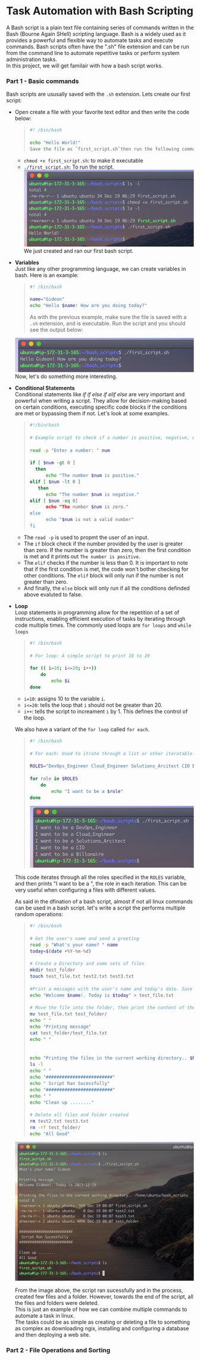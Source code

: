 # Task Automation with Bash Scripting

A Bash script is a plain text file containing series of commands written in the Bash (Bourne Again SHell) scripting language. Bash is a widely used as it provides a powerful and flexible way to automate tasks and execute commands. Bash scripts often have the ".sh" file extension and can be run from the command line to automate repetitive tasks or perform system administration tasks.  
In this project, we will get familair with how a bash script works.

### Part 1 - Basic commands

Bash scripts are ususally saved with the `.sh` extension. Lets create our first script:

- Open create a file with your favorite text editor and then write the code below:

  > ```bash
  > #! /bin/bash
  >
  > echo "Hello World!"
  > Save the file as `first_script.sh`then run the following commands:
  > ```

  - `chmod +x first_script.sh`: to make it executable
  - `./first_script.sh`: To run the script.
    ![Alt text](Images/img_01.png)
    We just created and ran our first bash script.

- **Variables**  
  Just like any other programming language, we can create variables in bash. Here is an example:

  > ```bash
  > #! /bin/bash
  >
  > name="Gideon"
  > echo "Hello $name! How are you doing today?"
  > ```
  >
  > As with the previous example, make sure the file is saved with a `.sh` extension, and is executable. Run the script and you should see the output below:

  ![Alt text](Images/img_02.png)
  Now, let's do something more interesting.

- **Conditional Statements**  
  Conditional statements like _if if else if elif else_ are very important and powerful when writing a script. They allow for decision-making based on certain conditions, executing specific code blocks if the conditions are met or bypassing them if not. Let's look at some examples.

  > ```bash
  > #!/bin/bash
  >
  > # Example script to check if a number is positive, negative, or zero
  >
  > read -p "Enter a number: " num
  >
  > if [ $num -gt 0 ]
  >   then
  >       echo "The number $num is positive."
  > elif [ $num -lt 0 ]
  >    then
  >       echo "The number $num is negative."
  > elif [ $num -eq 0]
  >       echo "The number $num is zero."
  > else
  >       echo "$num is not a valid number"
  > fi
  > ```

  - The `read -p` is used to propmt the user of an input.
  - The `if` block check if the number provided by the user is greater than zero. If the number is greater than zero, then the first condition is met and it prints out `The number is positive`.
  - The `elif` checks if the number is less than 0. It is important to note that if the first condition is met, the code won't bother checking for other conditions. The `elif` block will only run if the number is not greater than zero.
  - And finally, the `else` block will only run if all the conditions definded above evaluted to false.

- **Loop**  
   Loop statements in programming allow for the repetition of a set of instructions, enabling efficient execution of tasks by iterating through code multiple times. The commonly used loops are `for loops` and `while loops`

  > ```bash
  > #! /bin/bash
  >
  > # For loop: A simple script to print 10 to 20
  >
  > for (( i=10; i<=20; i++))
  >     do
  >         echo $i
  > done
  > ```

  - `i=10`: assigns 10 to the variable `i`.
  - `i<=20`: tells the loop that `i` should not be greater than 20.
  - `i++`: tells the script to increament `i` by 1. This defines the control of the loop.

  We also have a variant of the `for loop` called `for each`.

  > ```bash
  > #! /bin/bash
  >
  > # For each: Used to itrate through a list or other iteratable objects.
  >
  > ROLES="DevOps_Engineer Cloud_Engineer Solutions_Arcitect CIO Billonaire"
  >
  > for role in $ROLES
  >     do
  >         echo "I want to be a $role"
  > done
  > ```
  >
  > ![Alt text](Images/img_04.png)

  This code iterates through all the roles specified in the `ROLES` variable, and then prints "I want to be a ", the role in each iteration. This can be very useful when configuring a files with different values.

  As said in the dfination of a bash script, almost if not all linux commands can be used in a bash script. let's write a script the performs multiple random operations:

  > ```bash
  > #! /bin/bash
  >
  > # Get the user's name and send a greeting
  > read -p "What's your name? " name
  > today=$(date +%Y-%m-%d)
  >
  > # Create a Directory and some sets of files
  > mkdir test_folder
  > touch test_file.txt test2.txt test3.txt
  >
  > #Print a messages with the user's name and today's date. Save the output to a file
  > echo "Welcome $name!. Today is $today" > test_file.txt
  >
  > # Move the file into the folder, then print the content of the file inside the folder
  > mv test_file.txt test_folder/
  > echo " "
  > echo "Printing message"
  > cat test_folder/test_file.txt
  > echo " "
  >
  >
  > echo "Printing the files in the current working directory.. $PWD"
  > ls -l
  > echo " "
  > echo "#########################"
  > echo " Script Ran Sucessfully"
  > echo "#########################"
  > echo " "
  > echo "Clean up ........"
  >
  > # Delete all files and folder created
  > rm test2.txt test3.txt
  > rm -rf test_folder/
  > echo "All Good"
  > ```

  ![Alt text](Images/img_05.png)

  From the image above, the script ran sucessfully and in the process, created few files and a folder. However, towards the end of the script, all the files and folders were deleted.  
  This is just an example of how we can combine multiple commands to automate a task in linux.  
   The tasks could be as simple as creating or deleting a file to something as complex as downloading ngix, installing and configuring a database and then deploying a web site.

### Part 2 - File Operations and Sorting
